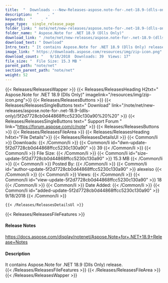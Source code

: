```yaml
---
title:  "  Downloads ---New-Releases-aspose.note-for-.net-18.9-(dlls-only) . " 
description:  "    . " 
keywords:  "    . " 
page_type:  single_release_page
folder_link: " note/net/new-releases/aspose.note-for-.net-18.9-(dlls-only)/"
folder_name: " Aspose.Note for .NET 18.9 (Dlls Only)"
download_link: " /note/net/new-releases/aspose.note-for-.net-18.9-(dlls-only)/5f2d7728cb0d44868ffcc5230c130a90"
download_text: " Download"
Intro_text: " It contains Aspose.Note for .NET 18.9 (Dlls Only) release."
image_link: " https://downloads.aspose.com/resources/img/zip-icon.png"
download_count: "   9/18/2018  Downloads: 39  Views: 17"
file_size: "  File Size: 15.3 MB "
parent_path: "note/net"
section_parent_path: "note/net"
weight: 52 
---
```


{{< Releases/ReleasesWapper >}}
  {{< Releases/ReleasesHeading H2txt=" Aspose.Note for .NET 18.9 (Dlls Only)" imagelink="/resources/img/zip-icon.png">}}
  {{< Releases/ReleasesButtons >}}
    {{< Releases/ReleasesSingleButtons text=" Download" link="/note/net/new-releases/aspose.note-for-.net-18.9-(dlls-only)/5f2d7728cb0d44868ffcc5230c130a90%20%20" >}}
    {{< Releases/ReleasesSingleButtons text=" Support Forum " link="https://forum.aspose.com/c/note" >}}
  {{< Releases/ReleasesButtons >}}
  {{< Releases/ReleasesFileArea >}}
    {{< Releases/ReleasesHeading h4txt="File Details">}}
    {{< Releases/ReleasesDetailsUl >}}
            {{< Common/li  >}} Downloads: {{< /Common/li >}} 
      {{< Common/li id="dwn-update-5f2d7728cb0d44868ffcc5230c130a90" >}} 39 {{< /Common/li >}} 
      {{< Common/li  >}} File Size: {{< /Common/li >}} 
      {{< Common/li id="size-update-5f2d7728cb0d44868ffcc5230c130a90" >}} 15.3 MB {{< /Common/li >}} 
      {{< Common/li  >}} Posted By: {{< /Common/li >}} 
      {{< Common/li id="author-update-5f2d7728cb0d44868ffcc5230c130a90" >}} alexeiso {{< /Common/li >}} 
      {{< Common/li  >}} Views: {{< /Common/li >}} 
      {{< Common/li id="view-update-5f2d7728cb0d44868ffcc5230c130a90" >}} 18 {{< /Common/li >}} 
      {{< Common/li  >}} Date Added: {{< /Common/li >}} 
      {{< Common/li id="added-update-5f2d7728cb0d44868ffcc5230c130a90" >}} 9/18/2018 {{< /Common/li >}} 

    {{< /Releases/ReleasesDetailsUl >}}

  {{< Releases/ReleasesFileFeatures >}}
      <h4>Release Notes</h4><div><a href="https://docs.aspose.com/display/notenet/Aspose.Note+for+.NET+18.9+Release+Notes">https://docs.aspose.com/display/notenet/Aspose.Note+for+.NET+18.9+Release+Notes</a></div><h4>Description</h4><div class="HTMLDescription">It contains Aspose.Note for .NET 18.9 (Dlls Only) release.</div>
  {{< /Releases/ReleasesFileFeatures >}}
 {{< /Releases/ReleasesFileArea >}}
{{< /Releases/ReleasesWapper >}}



